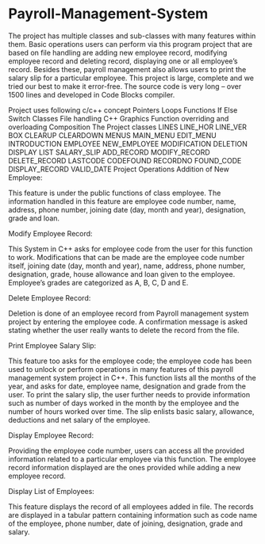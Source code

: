 # Payroll-Management-System
The project has multiple classes and sub-classes with many features within them. Basic operations users can perform via this program project that are based on file handling are adding new employee record, modifying employee record and deleting record, displaying one or all employee’s record. Besides these, payroll management also allows users to print the salary slip for a particular employee. This project is large, complete and we tried our best to make it error-free. The source code is very long – over 1500 lines and developed in Code Blocks compiler.

Project uses following c/c++ concept
Pointers
Loops
Functions
If Else
Switch
Classes
File handling
C++ Graphics
Function overriding and overloading
Composition
The Project classes
LINES
LINE_HOR
LINE_VER
BOX
CLEARUP
CLEARDOWN
MENUS
MAIN_MENU
EDIT_MENU
INTRODUCTION
EMPLOYEE
NEW_EMPLOYEE
MODIFICATION
DELETION
DISPLAY
LIST
SALARY_SLIP
ADD_RECORD
MODIFY_RECORD
DELETE_RECORD
LASTCODE
CODEFOUND
RECORDNO
FOUND_CODE
DISPLAY_RECORD
VALID_DATE
Project Operations
Addition of New Employee:

This feature is under the public functions of class employee. The information handled in this feature are employee code number, name, address, phone number, joining date (day, month and year), designation, grade and loan.

Modify Employee Record:

This System in C++ asks for employee code from the user for this function to work. Modifications that can be made are the employee code number itself, joining date (day, month and year), name, address, phone number, designation, grade, house allowance and loan given to the employee. Employee’s grades are categorized as A, B, C, D and E.

Delete Employee Record:

Deletion is done of an employee record from Payroll management system project by entering the employee code. A confirmation message is asked stating whether the user really wants to delete the record from the file.

Print Employee Salary Slip:

This feature too asks for the employee code; the employee code has been used to unlock or perform operations in many features of this payroll management system project in C++. This function lists all the months of the year, and asks for date, employee name, designation and grade from the user. To print the salary slip, the user further needs to provide information such as number of days worked in the month by the employee and the number of hours worked over time. The slip enlists basic salary, allowance, deductions and net salary of the employee.

Display Employee Record:

Providing the employee code number, users can access all the provided information related to a particular employee via this function. The employee record information displayed are the ones provided while adding a new employee record.

Display List of Employees:

This feature displays the record of all employees added in file. The records are displayed in a tabular pattern containing information such as code name of the employee, phone number, date of joining, designation, grade and salary.
